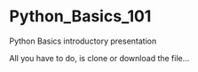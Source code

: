 # Python_Basics_101
Python Basics introductory presentation 

All you have to do, is clone or download the file...
